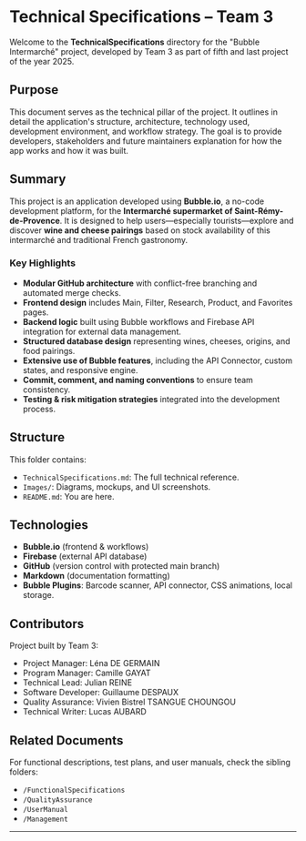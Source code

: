 # Technical Specifications – Team 3

Welcome to the **TechnicalSpecifications** directory for the "Bubble Intermarché" project, developed by Team 3 as part of fifth and last project of the year 2025.

## Purpose

This document serves as the technical pillar of the project. It outlines in detail the application's structure, architecture, technology used, development environment, and workflow strategy. The goal is to provide developers, stakeholders and future maintainers explanation for how the app works and how it was built.

## Summary

This project is an application developed using **Bubble.io**, a no-code development platform, for the **Intermarché supermarket of Saint-Rémy-de-Provence**. It is designed to help users—especially tourists—explore and discover **wine and cheese pairings** based on stock availability of this intermarché and traditional French gastronomy.

### Key Highlights

- **Modular GitHub architecture** with conflict-free branching and automated merge checks.
- **Frontend design** includes Main, Filter, Research, Product, and Favorites pages.
- **Backend logic** built using Bubble workflows and Firebase API integration for external data management.
- **Structured database design** representing wines, cheeses, origins, and food pairings.
- **Extensive use of Bubble features**, including the API Connector, custom states, and responsive engine.
- **Commit, comment, and naming conventions** to ensure team consistency.
- **Testing & risk mitigation strategies** integrated into the development process.

## Structure

This folder contains:

- `TechnicalSpecifications.md`: The full technical reference.
- `Images/`: Diagrams, mockups, and UI screenshots.
- `README.md`: You are here.

## Technologies

- **Bubble.io** (frontend & workflows)
- **Firebase** (external API database)
- **GitHub** (version control with protected main branch)
- **Markdown** (documentation formatting)
- **Bubble Plugins**: Barcode scanner, API connector, CSS animations, local storage.

## Contributors

Project built by Team 3:

- Project Manager: Léna DE GERMAIN
- Program Manager: Camille GAYAT
- Technical Lead: Julian REINE
- Software Developer: Guillaume DESPAUX
- Quality Assurance: Vivien Bistrel TSANGUE CHOUNGOU
- Technical Writer: Lucas AUBARD

## Related Documents

For functional descriptions, test plans, and user manuals, check the sibling folders:

- `/FunctionalSpecifications`
- `/QualityAssurance`
- `/UserManual`
- `/Management`

---
